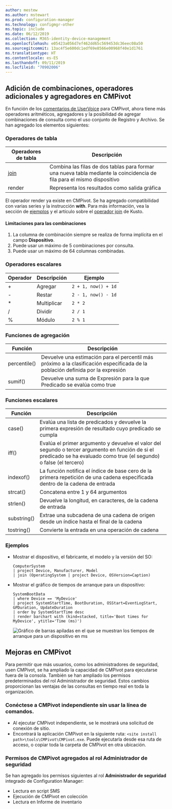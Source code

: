 ```yaml
---
author: mestew
ms.author: mstewart
ms.prod: configuration-manager
ms.technology: configmgr-other
ms.topic: include
ms.date: 06/12/2019
ms.collection: M365-identity-device-management
ms.openlocfilehash: e05423a056d7ef462dd65c569453dc36eec08a50
ms.sourcegitcommit: 13ac4f5e600dc1edf69e8566e00968f40e1d1761
ms.translationtype: HT
ms.contentlocale: es-ES
ms.lasthandoff: 09/11/2019
ms.locfileid: "70902006"
---
```

## <a name="bkmk_cmpivot"></a> Adición de combinaciones, operadores adicionales y agregadores en CMPivot
<!--4054074-->
 En función de los [comentarios de UserVoice](https://configurationmanager.uservoice.com/forums/300492-ideas/suggestions/35636239-cmpivot-additional-operators-and-joins) para CMPivot, ahora tiene más operadores aritméticos, agregadores y la posibilidad de agregar combinaciones de consulta como el uso conjunto de Registro y Archivo. Se han agregado los elementos siguientes:

### <a name="table-operators"></a>Operadores de tabla

|Operadores de tabla| Descripción|
|-----|-----|
| [join](https://docs.microsoft.com/azure/kusto/query/joinoperator)| Combina las filas de dos tablas para formar una nueva tabla mediante la coincidencia de fila para el mismo dispositivo|
|render|Representa los resultados como salida gráfica|

El operador render ya existe en CMPivot. Se ha agregado compatibilidad con varias series y la instrucción **with**. Para más información, vea la sección de [ejemplos](#bkmk_cmpivot-examples) y el artículo sobre el [operador join](https://docs.microsoft.com/azure/kusto/query/joinoperator) de Kusto. 

#### <a name="limitations-for-joins"></a>Limitaciones para las combinaciones

1. La columna de combinación siempre se realiza de forma implícita en el campo **Dispositivo**.
1. Puede usar un máximo de 5 combinaciones por consulta.
1. Puede usar un máximo de 64 columnas combinadas.

### <a name="scalar-operators"></a>Operadores escalares

|Operador| Descripción|Ejemplo|
|-----|-----|-----|
| + | Agregar| `2 + 1, now() + 1d`|
| - |  Restar| `2 - 1, now() - 1d`|
| * | Multiplicar| `2 * 2`|
| / | Dividir | `2 / 1`|
| % | Módulo | `2 % 1`

### <a name="aggregation-functions"></a>Funciones de agregación

|Función| Descripción|
|-----|-----|
| percentile()| Devuelve una estimación para el percentil más próximo a la clasificación especificada de la población definida por la expresión|
| sumif() | Devuelve una suma de Expresión para la que Predicado se evalúa como true|

### <a name="scalar-functions"></a>Funciones escalares

|Función| Descripción|
|-----|-----|
| case()| Evalúa una lista de predicados y devuelve la primera expresión de resultado cuyo predicado se cumpla |
| iff() | Evalúa el primer argumento y devuelve el valor del segundo o tercer argumento en función de si el predicado se ha evaluado como true (el segundo) o false (el tercero)|
 | indexof() | La función notifica el índice de base cero de la primera repetición de una cadena especificada dentro de la cadena de entrada|
| strcat() | Concatena entre 1 y 64 argumentos |
| strlen()| Devuelve la longitud, en caracteres, de la cadena de entrada|
| substring() | Extrae una subcadena de una cadena de origen desde un índice hasta el final de la cadena |
| tostring() | Convierte la entrada en una operación de cadena |


### <a name="bkmk_cmpivot-examples"></a> Ejemplos

- Mostrar el dispositivo, el fabricante, el modelo y la versión del SO:

   ``` Kusto
   ComputerSystem
   | project Device, Manufacturer, Model
   | join (OperatingSystem | project Device, OSVersion=Caption)
   ```

- Mostrar el gráfico de tiempos de arranque para un dispositivo:

   ``` Kusto
   SystemBootData
   | where Device == 'MyDevice'
   | project SystemStartTime, BootDuration, OSStart=EventLogStart, GPDuration, UpdateDuration
   | order by SystemStartTime desc
   | render barchart with (kind=stacked, title='Boot times for MyDevice', ytitle='Time (ms)')
   ```
 
   ![Gráfico de barras apiladas en el que se muestran los tiempos de arranque para un dispositivo en ms](../../media/4054074-render-using-with-statement.png)


## <a name="improvements-to-cmpivot"></a>Mejoras en CMPivot

Para permitir que más usuarios, como los administradores de seguridad, usen CMPivot, se ha ampliado la capacidad de CMPivot para ejecutarse fuera de la consola. También se han ampliado los permisos predeterminados del rol Administrador de seguridad. Estos cambios proporcionan las ventajas de las consultas en tiempo real en toda la organización.

### <a name="connect-to-cmpivot-standalone-without-using-the-command-line"></a>Conéctese a CMPivot independiente sin usar la línea de comandos.
<!--4619340-->

- Al ejecutar CMPivot independiente, se le mostrará una solicitud de conexión de sitio. 
- Encontrará la aplicación CMPivot en la siguiente ruta: `<site install path>\tools\CMPivot\CMPivot.exe`. Puede ejecutarla desde esa ruta de acceso, o copiar toda la carpeta de CMPivot en otra ubicación.
 
### <a name="added-cmpivot-permissions-to-the-security-administrator-role"></a>Permisos de CMPivot agregados al rol Administrador de seguridad
<!--4683130-->

Se han agregado los permisos siguientes al rol **Administrador de seguridad** integrado de Configuration Manager:
- Lectura en script SMS
- Ejecución de CMPivot en colección
- Lectura en Informe de inventario

